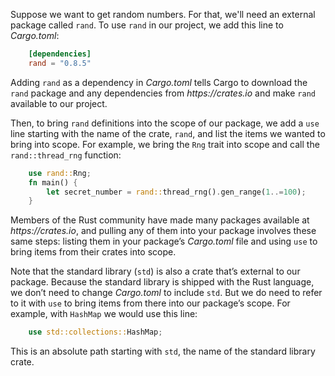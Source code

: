 

Suppose we want to get random numbers. For that, we'll need an external package called `rand`. To use `rand` in our project, we add this line to _Cargo.toml_:

```toml
    [dependencies]
    rand = "0.8.5"
```

Adding `rand` as a dependency in _Cargo.toml_ tells Cargo to download the `rand` package and any dependencies from _https://crates.io_ and make `rand` available to our project.

Then, to bring `rand` definitions into the scope of our package, we add a `use` line starting with the name of the crate, `rand`, and list the items we wanted to bring into scope. For example, we bring the `Rng` trait into scope and call the `rand::thread_rng` function:

```rust
    use rand::Rng;
    fn main() {
        let secret_number = rand::thread_rng().gen_range(1..=100);
    }
```

Members of the Rust community have made many packages available at _https://crates.io_, and pulling any of them into your package involves these same steps: listing them in your package’s _Cargo.toml_ file and using `use` to bring items from their crates into scope.

Note that the standard library (`std`) is also a crate that’s external to our package. Because the standard library is shipped with the Rust language, we don’t need to change _Cargo.toml_ to include `std`. But we do need to refer to it with `use` to bring items from there into our package’s scope. For example, with `HashMap` we would use this line:

```rust
    use std::collections::HashMap;
```

This is an absolute path starting with `std`, the name of the standard library crate.
